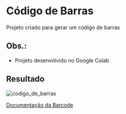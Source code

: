 # Código de Barras
Projeto criado para gerar um código de barras

## Obs.:
- Projeto desenvolvido no Google Colab

## Resultado
![codigo_de_barras](https://user-images.githubusercontent.com/53915799/152621791-f0b9c9f0-c656-4760-a312-29424b8a3260.png)

[Documentação da Barcode](https://pypi.org/project/python-barcode/)
